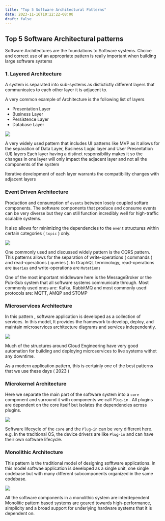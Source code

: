 ```yaml
---
title: "Top 5 Software Architectural Patterns"
date: 2023-11-16T10:22:22-08:00
draft: false
---
```



## Top 5 Software Architectural patterns

Software Architectures are the foundations to Software systems. Choice and correct use of 
an appropriate pattern is really important when building large software systems

### 1. Layered Architecture

A system is separated into sub-systems as distictictly different layers that communicates 
to each other layer it is adjacent to. 

A very common example of Architecture is the following list of layers

- Presentation Layer 
- Business Layer 
- Persistence Layer 
- Database Layer 

![](/images/layered_pic.png)


A very widely used pattern that includes UI patterns like MVP as it allows for the 
separation of Data Layer, Business Logic layer and User Presentation (UI) layers
Each layer having a distinct responsibility makes it so the changes in one layer 
will only impact the adjacent layer and not all the components of the system

Iterative development of each layer warrants the compatibility changes with adjacent
layers


### Event Driven Architecture

Production and consumption of `events` between losely coupled softare components. 
The software components that produce and consume events can be very diverse but they 
can still function incredibly well for high-traffic scalable systems. 

It also allows for minimizing the dependencies to the `event` structures within certain 
categories ( `topic` ) only. 

![](/images/events_pic.png)


One commonly used and discussed widely pattern is the CQRS pattern. This patterns allows for the 
separation of write-operations ( commands ) and read-operations ( queries ). 
In GraphQL terminology, read-operations are `Queries` and write-operations are `Mutations`

One of the most important middleware here is the MessageBroker or the Pub-Sub system that all
software systems communicate through. Most commonly used ones are:
Kafka, RabbitMQ
and most commonly used protocols are:
MQTT, AMQP and STOMP


### Microservices Architecture 

In this pattern , software application is developed as a collection of services. 
In this model, It provides the framework to develop, deploy, and maintain microservices
architecture diagrams and services independently.

![](/images/microservices_pic.png)

Much of the structures around Cloud Engineering have very good automation for building 
and deploying microservices to live systems withot any downtime. 

As a modern application pattern, this is certainly one of the best patterns that
we use these days ( 2023 ) 


### Microkernel Architecture 

Here we separate the main part of the software system into a `core` component 
and surround it with components we call `Plug-in` . 
All plugins are dependent on the core itself but isolates the dependencies across
plugins.

![](/images/microkernel_pic.png)


Software lifecycle of the `core` and the `Plug-in` can be very different here. e.g. In the traditional OS, the device drivers are like `Plug-in`  and can have their own software lifecycle.

### Monolithic Architecture 

This pattern is the traditional model of designing sofftware applications. In this model 
softwae application is developed as a single unit, one single codebase but with many different 
subcomponents organized in the same codebase. 

![](/images/monolithic_pic.png)

All the software components in a monolithic system are interdependent
Monolitic pattern based systems are geared towards high-performance, simplicity and 
a broad support for underlying hardware systems that it is dependent on. 



